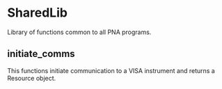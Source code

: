 
# SharedLib

Library of functions common to all PNA programs.

## initiate_comms

This functions initiate communication to a VISA instrument and returns a Resource object.
